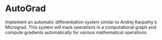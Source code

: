 # AutoGrad
Implement an automatic differentiation system similar to Andrej Karpathy's Micrograd. This system will track operations in a computational graph and compute gradients automatically for various mathematical operations. 
